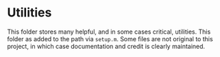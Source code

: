 # Utilities

This folder stores many helpful, and in some cases critical, utilities. This folder as added to the path via `setup.m`. Some files are not original to this project, in which case documentation and credit is clearly maintained.